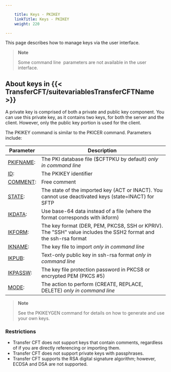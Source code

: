 ```yaml
---

    title: Keys - PKIKEY
    linkTitle: Keys - PKIKEY
    weight: 220

---
```

This page describes how to manage keys via the user interface.

> **Note**
>
> Some command line  parameters are not available in the user interface.

## About keys in {{< TransferCFT/suitevariablesTransferCFTName  >}}

A private key is comprised of both a private and public key component. You can use this private key, as it contains two keys, for both the server and the client. However, only the public key portion is used for the client.

The PKIKEY command is similar to the PKICER command. Parameters include:


| Parameter  | Description  |
| --- | --- |
| <a href="../../../command_summary/parameter_intro/pkifname">PKIFNAME</a>: | The PKI database file ($CFTPKU by default) *only in command line* |
| <a href="../../../command_summary/parameter_intro/id">ID</a>:  | The PKIKEY identifier  |
| <a href="../../../command_summary/parameter_intro/comment">COMMENT</a>:  | Free comment  |
| <a href="../../../command_summary/parameter_intro/state">STATE</a>:  | The state of the imported key (ACT or INACT). You cannot use deactivated keys (state=INACT) for SFTP  |
| <a href="">IKDATA</a>:  | Use base-64 data instead of a file (where the format corresponds with ikform)  |
| <a href="../../../command_summary/parameter_intro/iform">IKFORM</a>:  | The key format (DER, PEM, PKCS8, SSH or KPRIV). The "SSH" value includes the SSH2 format and the ssh-rsa format  |
| <a href="../../../command_summary/parameter_intro/ikname">IKNAME</a>: | The key file to import *only in command line*  |
| <a href="">IKPUB</a>: | Text-only public key in ssh-rsa format *only in command line*  |
| <a href="../../../command_summary/parameter_intro/ikpassw">IKPASSW</a>: | The key file protection password in PKCS8 or encrypted PEM (PKCS #5)  |
| <a href="../../../command_summary/parameter_intro/mode">MODE</a>:  | The action to perform (CREATE, REPLACE, DELETE) *only in command line*  |


> **Note**
>
> See the PKIKEYGEN command for details on how to generate and use your own keys.

### Restrictions

- Transfer CFT does not support keys that contain comments, regardless of if you are directly referencing or importing them.
- Transfer CFT does not support private keys with passphrases.
- Transfer CFT supports the RSA digital signature algorithm; however, ECDSA and DSA are not supported.
